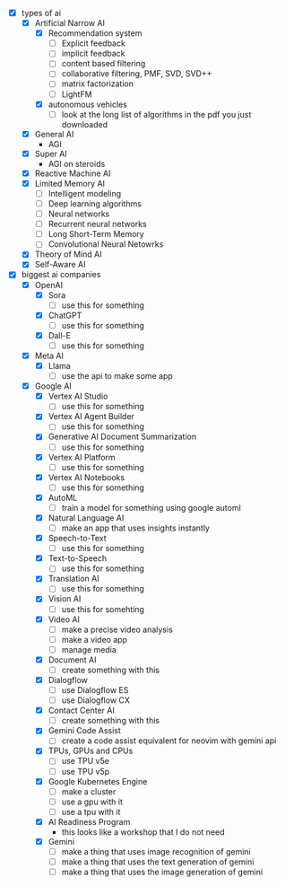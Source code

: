 - [X] types of ai
    - [X] Artificial Narrow AI
        - [X] Recommendation system
            - [ ] Explicit feedback
            - [ ] implicit feedback
            - [ ] content based filtering
            - [ ] collaborative filtering, PMF, SVD, SVD++
            - [ ] matrix factorization
            - [ ] LightFM
        - [X] autonomous vehicles
            - [ ] look at the long list of algorithms in the pdf you just downloaded
    - [X] General AI
        - AGI
    - [X] Super AI
        - AGI on steroids
    - [X] Reactive Machine AI
    - [X] Limited Memory AI
        - [ ] Intelligent modeling
        - [ ] Deep learning algorithms
        - [ ] Neural networks
        - [ ] Recurrent neural networks
        - [ ] Long Short-Term Memory
        - [ ] Convolutional Neural Netowrks
    - [X] Theory of Mind AI
    - [X] Self-Aware AI
- [X] biggest ai companies
    - [X] OpenAI
        - [X] Sora
            - [ ] use this for something
        - [X] ChatGPT
            - [ ] use this for something
        - [X] Dall-E
            - [ ] use this for something
    - [X] Meta AI
        - [X] Llama
            - [ ] use the api to make some app
    - [X] Google AI
        - [X] Vertex AI Studio
            - [ ] use this for something
        - [X] Vertex AI Agent Builder
            - [ ] use this for something
        - [X] Generative AI Document Summarization
            - [ ] use this for something
        - [X] Vertex AI Platform
            - [ ] use this for something
        - [X] Vertex AI Notebooks
            - [ ] use this for something
        - [X] AutoML
            - [ ] train a model for something using google automl
        - [X] Natural Language AI
            - [ ] make an app that uses insights instantly
        - [X] Speech-to-Text
            - [ ] use this for something
        - [X] Text-to-Speech
            - [ ] use this for something
        - [X] Translation AI
            - [ ] use this for something
        - [X] Vision AI
            - [ ] use this for somehting
        - [X] Video AI
            - [ ] make a precise video analysis
            - [ ] make a video app
            - [ ] manage media
        - [X] Document AI
            - [ ] create something with this
        - [X] Dialogflow
            - [ ] use Dialogflow ES
            - [ ] use Dialogflow CX
        - [X] Contact Center AI
            - [ ] create something with this
        - [X] Gemini Code Assist
            - [ ] create a code assist equivalent for neovim with gemini api
        - [X] TPUs, GPUs and CPUs
            - [ ] use TPU v5e
            - [ ] use TPU v5p
        - [X] Google Kubernetes Engine
            - [ ] make a cluster
            - [ ] use a gpu with it
            - [ ] use a tpu with it
        - [X] AI Readiness Program
            - this looks like a workshop that I do not need
        - [X] Gemini
            - [ ] make a thing that uses image recognition of gemini
            - [ ] make a thing that uses the text generation of gemini
            - [ ] make a thing that uses the image generation of gemini
